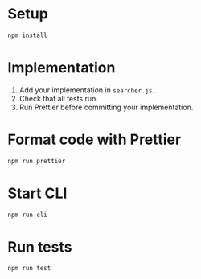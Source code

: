# Setup

```bash
npm install
```

# Implementation

1. Add your implementation in `searcher.js`.
2. Check that all tests run.
3. Run Prettier before committing your implementation.

# Format code with Prettier

```bash
npm run prettier
```

# Start CLI

```bash
npm run cli
```

# Run tests

```bash
npm run test
```
